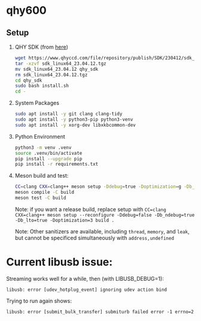 # qhy600


## Setup

1. QHY SDK (from [here](https://www.qhyccd.com/html/prepub/log_en.html#!log_en.md))
    ```bash
    wget https://www.qhyccd.com/file/repository/publish/SDK/230412/sdk_linux64_23.04.12.tgz
    tar -xzvf sdk_linux64_23.04.12.tgz
    mv sdk_linux64_23.04.12 qhy_sdk
    rm sdk_linux64_23.04.12.tgz
    cd qhy_sdk
    sudo bash install.sh
    cd -
    ```

1. System Packages
    ```bash
    sudo apt install -y git clang clang-tidy
    sudo apt install -y python3-pip python3-venv
    sudo apt install -y xorg-dev libxkbcommon-dev
    ```

1. Python Environment
    ```bash
    python3 -m venv .venv
    source .venv/bin/activate
    pip install --upgrade pip
    pip install -r requirements.txt
    ```

1. Meson build and test:

    ```bash
    CC=clang CXX=clang++ meson setup -Ddebug=true -Doptimization=g -Db_sanitize=address,undefined -Db_lundef=false build .
    meson compile -C build
    meson test -C build
    ```

    Note: if you want a release build, replace setup with `CC=clang CXX=clang++ meson setup --reconfigure -Ddebug=false -Db_ndebug=true -Db_lto=true -Doptimization=3 build .`

    Note: Other sanitizers are available, including `thread`, `memory`, and `leak`, but cannot be specificed simultaneously with `address,undefined`


# Current libusb issue:

Streaming works well for a while, then (with LIBUSB_DEBUG=1):
```
libusb: error [udev_hotplug_event] ignoring udev action bind
```

Trying to run again shows:
```
libusb: error [submit_bulk_transfer] submiturb failed error -1 errno=2
```
